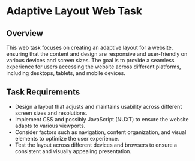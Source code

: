 # Adaptive Layout Web Task
## Overview
This web task focuses on creating an adaptive layout for a website, ensuring that the content and design are responsive and user-friendly on various devices and screen sizes. The goal is to provide a seamless experience for users accessing the website across different platforms, including desktops, tablets, and mobile devices.
## Task Requirements
* Design a layout that adjusts and maintains usability across different screen sizes and resolutions.
* Implement CSS and possibly JavaScript (NUXT) to ensure the website adapts to various viewports.
* Consider factors such as navigation, content organization, and visual elements to optimize the user experience.
* Test the layout across different devices and browsers to ensure a consistent and visually appealing presentation.